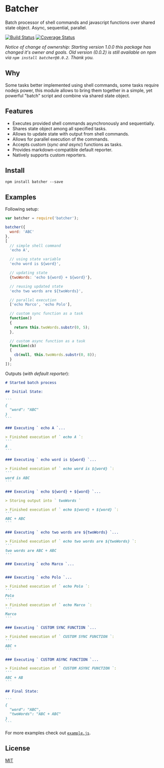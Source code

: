 # Batcher
Batch processor of shell commands and javascript functions over shared state object. Async, sequential, parallel.

[![Build Status](https://img.shields.io/travis/alexindigo/batcher/master.svg?style=flat-square)](https://travis-ci.org/alexindigo/batcher)
[![Coverage Status](https://img.shields.io/coveralls/alexindigo/batcher/master.svg?style=flat-square)](https://coveralls.io/github/alexindigo/batcher?branch=master)

*Notice of change of ownership: Starting version 1.0.0 this package has changed it's owner and goals. Old version (0.0.2) is still available on npm via `npm install batcher@0.0.2`. Thank you.*

## Why

Some tasks better implemented using shell commands, some tasks require nodejs power, this module allows to bring them together in a simple, yet powerful "batch" script and combine via shared state object.

## Features

- Executes provided shell commands asynchronously and sequentially.
- Shares state object among all specified tasks.
- Allows to update state with output from shell commands.
- Allows for parallel execution of the commands.
- Accepts custom (*sync and async*) functions as tasks.
- Provides markdown-compatible default reporter.
- Natively supports custom reporters.

## Install

```
npm install batcher --save
```

## Examples

Following setup:

```javascript
var batcher = require('batcher');

batcher({
  word: 'ABC'
},
[
  // simple shell command
  'echo A',

  // using state variable
  'echo word is ${word}',

  // updating state
  {twoWords: 'echo ${word} + ${word}'},

  // reusing updated state
  'echo two words are ${twoWords}',

  // parallel execution
  ['echo Marco', 'echo Polo'],

  // custom sync function as a task
  function()
  {
    return this.twoWords.substr(0, 5);
  },

  // custom async function as a task
  function(cb)
  {
    cb(null, this.twoWords.substr(0, 8));
  }
]);
```

Outputs (*with default reporter*):

````markdown
# Started batch process

## Initial State:

```
{
  "word": "ABC"
}
```

### Executing ` echo A `...

> Finished execution of ` echo A `:
```
A
```

### Executing ` echo word is ${word} `...

> Finished execution of ` echo word is ${word} `:
```
word is ABC
```

### Executing ` echo ${word} + ${word} `...

> Storing output into ` twoWords `

> Finished execution of ` echo ${word} + ${word} `:
```
ABC + ABC
```

### Executing ` echo two words are ${twoWords} `...

> Finished execution of ` echo two words are ${twoWords} `:
```
two words are ABC + ABC
```

### Executing ` echo Marco `...


### Executing ` echo Polo `...

> Finished execution of ` echo Polo `:
```
Polo
```
> Finished execution of ` echo Marco `:
```
Marco
```

### Executing ` CUSTOM SYNC FUNCTION `...

> Finished execution of ` CUSTOM SYNC FUNCTION `:
```
ABC +
```

### Executing ` CUSTOM ASYNC FUNCTION `...

> Finished execution of ` CUSTOM ASYNC FUNCTION `:
```
ABC + AB
```

## Final State:

```
{
  "word": "ABC",
  "twoWords": "ABC + ABC"
}
```
````

For more examples check out [`example.js`](example.js).

## License

[MIT](LICENSE)
